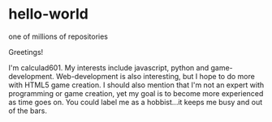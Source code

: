 # hello-world
one of millions of repositories

Greetings!

I'm calculad601. My interests include javascript, python and game-development. Web-development is also interesting, but I hope to do more with HTML5 game creation. I should also mention that I'm not an expert with programming or game creation, yet my goal is to become more experienced as time goes on. You could label me as a hobbist...it keeps me busy and out of the bars.
